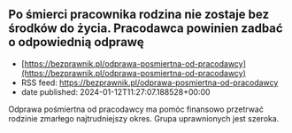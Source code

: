 ## Po śmierci pracownika rodzina nie zostaje bez środków do życia. Pracodawca powinien zadbać o odpowiednią odprawę
 - [https://bezprawnik.pl/odprawa-posmiertna-od-pracodawcy](https://bezprawnik.pl/odprawa-posmiertna-od-pracodawcy)
 - RSS feed: https://bezprawnik.pl/odprawa-posmiertna-od-pracodawcy
 - date published: 2024-01-12T11:27:07.188528+00:00

Odprawa pośmiertna od pracodawcy ma pomóc finansowo przetrwać rodzinie zmarłego najtrudniejszy okres. Grupa uprawnionych jest szeroka.

